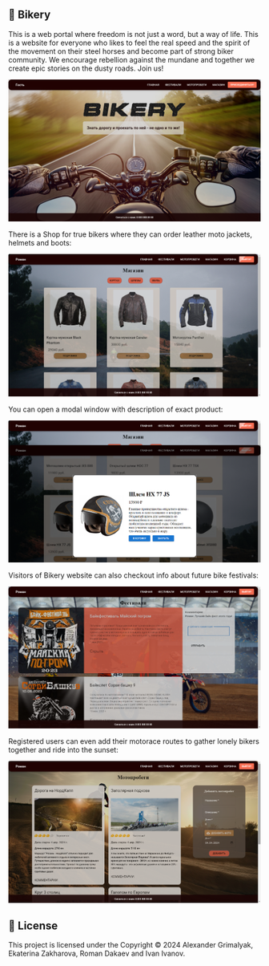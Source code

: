 ## 🚀 Bikery

This is a web portal where freedom is not just a word, but a way of life. This is a website for everyone who likes to feel the real speed and the spirit of the movement on their steel horses and become part of strong biker community. We encourage rebellion against the mundane and together we create epic stories on the dusty roads. Join us!

![screenshot](./screenshot.png)

There is a Shop for true bikers where they can order leather moto jackets, helmets and boots:

![screen_shop](./screen_shop.png)

You can open a modal window with description of exact product:

![screen_shop](./screen_modal.png)

Visitors of Bikery website can also checkout info about future bike festivals:

![screen_fests](./screen_fests.png)

Registered users can even add their motorace routes to gather lonely bikers together and ride into the sunset:

![screen_fests](./screen_races.png)

## 📝 License

This project is licensed under the Copyright © 2024 Alexander Grimalyak, Ekaterina Zakharova, Roman Dakaev and Ivan Ivanov.
